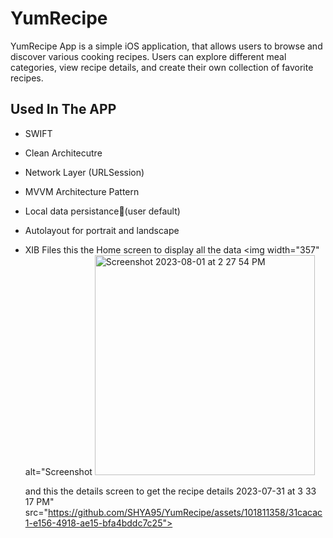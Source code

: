 # YumRecipe

YumRecipe App is a simple iOS application,
that allows users to browse and discover various cooking recipes. Users can explore different meal categories,
view recipe details, and create their own collection of favorite recipes.

## Used In The APP
- SWIFT
- Clean Architecutre 
- Network Layer (URLSession)
- MVVM Architecture Pattern
- Local data persistance(ٍuser default)
- Autolayout for portrait and landscape 
- XIB Files
  this the Home screen to display all the data 
<img width="357" alt="Screenshot <img width="352" alt="Screenshot 2023-08-01 at 2 27 54 PM" src="https://github.com/SHYA95/YumRecipe/assets/101811358/5c055bf6-d63a-40fa-9d05-d4b655500c01">
  
  and this the details screen to get the recipe details
2023-07-31 at 3 33 17 PM" src="https://github.com/SHYA95/YumRecipe/assets/101811358/31cacac1-e156-4918-ae15-bfa4bddc7c25">

